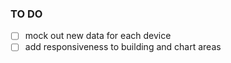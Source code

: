 ### TO DO
- [ ] mock out new data for each device
- [ ] add responsiveness to building and chart areas
